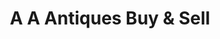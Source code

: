 ---
title: "A A Antiques Buy & Sell"
url: /north-miami/a-a-antiques-buy-and-sell/
shop: antiques
---